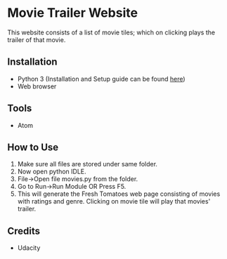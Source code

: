 # Movie Trailer Website

This website consists of a list of movie tiles; which on clicking plays the trailer of that movie.

## Installation

* Python 3 (Installation and Setup guide can be found [here](https://realpython.com/installing-python/))
* Web browser

## Tools

* Atom

## How to Use

1. Make sure all files are stored under same folder.
2. Now open python IDLE.
3. File->Open file movies.py from the folder.
4. Go to Run->Run Module OR Press F5.
5. This will generate the Fresh Tomatoes web page consisting of movies with ratings and genre.
Clicking on movie tile will play that movies' trailer.

## Credits

* Udacity
